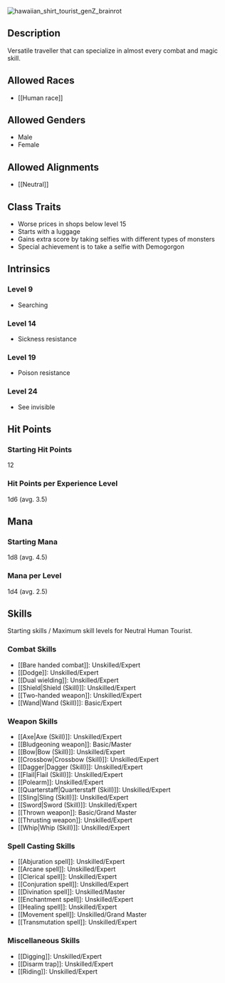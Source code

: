 <!--![tourist-and-medusa-512](https://github.com/hyvanmielenpelit/GnollHack/assets/16661034/e84cdac3-2739-4cf7-a9a1-5822c979d579)-->
![hawaiian_shirt_tourist_genZ_brainrot](https://github.com/user-attachments/assets/a7d52638-4914-4cf5-9999-b978abc4203d)


## Description
Versatile traveller that can specialize in almost every combat and magic skill.


## Allowed Races
- [[Human race]]


## Allowed Genders
- Male
- Female


## Allowed Alignments
- [[Neutral]]


## Class Traits
- Worse prices in shops below level 15
- Starts with a luggage
- Gains extra score by taking selfies with different types of monsters
- Special achievement is to take a selfie with Demogorgon


## Intrinsics
### Level 9
- Searching


### Level 14
- Sickness resistance


### Level 19
- Poison resistance


### Level 24
- See invisible


## Hit Points
### Starting Hit Points


12


### Hit Points per Experience Level


1d6 (avg. 3.5)



## Mana
### Starting Mana


1d8 (avg. 4.5)


### Mana per Level


1d4 (avg. 2.5)



## Skills
Starting skills / Maximum skill levels for Neutral Human Tourist.


### Combat Skills 
- [[Bare handed combat]]: Unskilled/Expert
- [[Dodge]]: Unskilled/Expert
- [[Dual wielding]]: Unskilled/Expert
- [[Shield|Shield (Skill)]]: Unskilled/Expert
- [[Two-handed weapon]]: Unskilled/Expert
- [[Wand|Wand (Skill)]]: Basic/Expert 


### Weapon Skills 
- [[Axe|Axe (Skill)]]: Unskilled/Expert 
- [[Bludgeoning weapon]]: Basic/Master 
- [[Bow|Bow (Skill)]]: Unskilled/Expert 
- [[Crossbow|Crossbow (Skill)]]: Unskilled/Expert 
- [[Dagger|Dagger (Skill)]]: Unskilled/Expert 
- [[Flail|Flail (Skill)]]: Unskilled/Expert 
- [[Polearm]]: Unskilled/Expert 
- [[Quarterstaff|Quarterstaff (Skill)]]: Unskilled/Expert 
- [[Sling|Sling (Skill)]]: Unskilled/Expert 
- [[Sword|Sword (Skill)]]: Unskilled/Expert 
- [[Thrown weapon]]: Basic/Grand Master
- [[Thrusting weapon]]: Unskilled/Expert 
- [[Whip|Whip (Skill)]]: Unskilled/Expert 


### Spell Casting Skills 
- [[Abjuration spell]]: Unskilled/Expert 
- [[Arcane spell]]: Unskilled/Expert 
- [[Clerical spell]]: Unskilled/Expert 
- [[Conjuration spell]]: Unskilled/Expert 
- [[Divination spell]]: Unskilled/Master 
- [[Enchantment spell]]: Unskilled/Expert 
- [[Healing spell]]: Unskilled/Expert 
- [[Movement spell]]: Unskilled/Grand Master
- [[Transmutation spell]]: Unskilled/Expert 


### Miscellaneous Skills 
- [[Digging]]: Unskilled/Expert 
- [[Disarm trap]]: Unskilled/Expert
- [[Riding]]: Unskilled/Expert